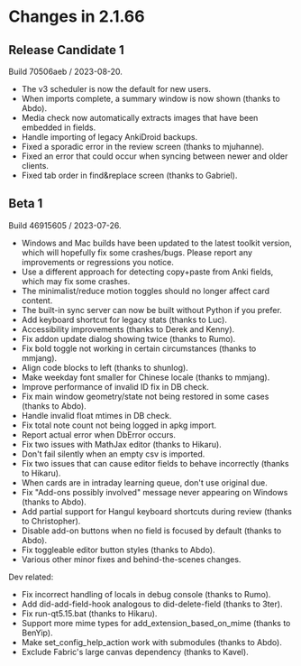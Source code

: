 # Changes in 2.1.66

## Release Candidate 1

Build 70506aeb / 2023-08-20.

- The v3 scheduler is now the default for new users.
- When imports complete, a summary window is now shown (thanks to Abdo).
- Media check now automatically extracts images that have been embedded in fields.
- Handle importing of legacy AnkiDroid backups.
- Fixed a sporadic error in the review screen (thanks to mjuhanne).
- Fixed an error that could occur when syncing between newer and older clients.
- Fixed tab order in find&replace screen (thanks to Gabriel).

## Beta 1

Build 46915605 / 2023-07-26.

- Windows and Mac builds have been updated to the latest toolkit version,
which will hopefully fix some crashes/bugs. Please report any improvements or
regressions you notice.
- Use a different approach for detecting copy+paste from Anki fields, which may fix some crashes.
- The minimalist/reduce motion toggles should no longer affect card content.
- The built-in sync server can now be built without Python if you prefer.
- Add keyboard shortcut for legacy stats (thanks to Luc).
- Accessibility improvements (thanks to Derek and Kenny).
- Fix addon update dialog showing twice (thanks to Rumo).
- Fix bold toggle not working in certain circumstances (thanks to mmjang).
- Align code blocks to left (thanks to shunlog).
- Make weekday font smaller for Chinese locale (thanks to mmjang).
- Improve performance of invalid ID fix in DB check.
- Fix main window geometry/state not being restored in some cases (thanks to Abdo).
- Handle invalid float mtimes in DB check.
- Fix total note count not being logged in apkg import.
- Report actual error when DbError occurs.
- Fix two issues with MathJax editor (thanks to Hikaru).
- Don't fail silently when an empty csv is imported.
- Fix two issues that can cause editor fields to behave incorrectly (thanks to Hikaru).
- When cards are in intraday learning queue, don't use original due.
- Fix "Add-ons possibly involved" message never appearing on Windows (thanks to Abdo).
- Add partial support for Hangul keyboard shortcuts during review (thanks to Christopher).
- Disable add-on buttons when no field is focused by default (thanks to Abdo).
- Fix toggleable editor button styles (thanks to Abdo).
- Various other minor fixes and behind-the-scenes changes.

Dev related:

- Fix incorrect handling of locals in debug console (thanks to Rumo).
- Add did-add-field-hook analogous to did-delete-field (thanks to 3ter).
- Fix run-qt5.15.bat (thanks to Hikaru).
- Support more mime types for add_extension_based_on_mime (thanks to BenYip).
- Make set_config_help_action work with submodules (thanks to Abdo).
- Exclude Fabric's large canvas dependency (thanks to Kavel).
